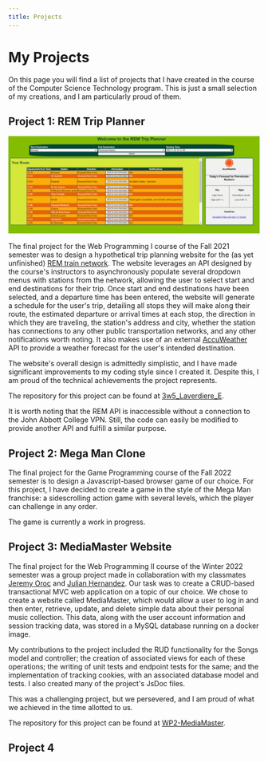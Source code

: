 ```yaml
---
title: Projects
---
```

# My Projects

On this page you will find a list of projects that I have created in the course of the Computer Science Technology program. This is just a small selection of my creations, and I am particularly proud of them.

## Project 1: REM Trip Planner

![Web Programming I Final Project](assets/images/WP1_final_project.png)

The final project for the Web Programming I course of the Fall 2021 semester was to design a hypothetical trip planning website for the (as yet unfinished) [REM train network](https://rem.info/en). The website leverages an API designed by the course's instructors to asynchronously populate several dropdown menus with stations from the network, allowing the user to select start and end destinations for their trip. Once start and end destinations have been selected, and a departure time has been entered, the website will generate a schedule for the user's trip, detailing all stops they will make along their route, the estimated departure or arrival times at each stop, the direction in which they are traveling, the station's address and city, whether the station has connections to any other public transportation networks, and any other notifications worth noting. It also makes use of an external [AccuWeather](https://developer.accuweather.com/) API to provide a weather forecast for the user's intended destination.

The website's overall design is admittedly simplistic, and I have made significant improvements to my coding style since I created it. Despite this, I am proud of the technical achievements the project represents.

The repository for this project can be found at [3w5_Laverdiere_E](https://github.com/EvanLaverdiere/3W5_Laverdiere_E). 

It is worth noting that the REM API is inaccessible without a connection to the John Abbott College VPN. Still, the code can easily be modified to provide another API and fulfill a similar purpose.

## Project 2: Mega Man Clone

The final project for the Game Programming course of the Fall 2022 semester is to design a Javascript-based browser game of our choice. For this project, I have decided to create a game in the style of the Mega Man franchise: a sidescrolling action game with several levels, which the player can challenge in any order.

The game is currently a work in progress.

## Project 3: MediaMaster Website

The final project for the Web Programming II course of the Winter 2022 semester was a group project made in collaboration with my classmates [Jeremy Oroc](https://github.com/JeremyOroc) and [Julian Hernandez](https://github.com/Julian-Hernandez1). Our task was to create a CRUD-based transactional MVC web application on a topic of our choice. We chose to create a website called MediaMaster, which would allow a user to log in and then enter, retrieve, update, and delete simple data about their personal music collection. This data, along with the user account information and session tracking data, was stored in a MySQL database running on a docker image.

My contributions to the project included the RUD functionality for the Songs model and controller; the creation of associated views for each of these operations; the writing of unit tests and endpoint tests for the same; and the implementation of tracking cookies, with an associated database model and tests. I also created many of the project's JsDoc files.

This was a challenging project, but we persevered, and I am proud of what we achieved in the time allotted to us. 

The repository for this project can be found at [WP2-MediaMaster](https://github.com/EvanLaverdiere/WP2-MediaMaster).

## Project 4
